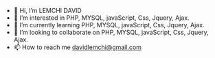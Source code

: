 - 👋 Hi, I’m LEMCHI DAVID
- 👀 I’m interested in PHP, MYSQL, javaScript, Css, Jquery, Ajax.
- 🌱 I’m currently learning PHP, MYSQL, javaScript, Css, Jquery, Ajax.
- 💞️ I’m looking to collaborate on PHP, MYSQL, javaScript, Css, Jquery, Ajax.
- 📫 How to reach me davidlemchi@gmail.com

<!---
lemdavid/lemdavid is a ✨ special ✨ repository because its `README.md` (this file) appears on your GitHub profile.
You can click the Preview link to take a look at your changes.
--->
